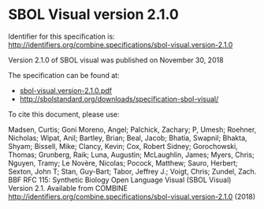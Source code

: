 # SBOL Visual version 2.1.0
Identifier for this specification is: http://identifiers.org/combine.specifications/sbol-visual.version-2.1.0

Version 2.1.0 of SBOL visual was published on November 30, 2018

The specification can be found at:

* [sbol-visual.version-2.1.0.pdf](./files/sbol-visual.version-2.1.0.pdf)
* http://sbolstandard.org/downloads/specification-sbol-visual/

To cite this document, please use:

Madsen, Curtis; Goni Moreno, Angel; Palchick, Zachary; P, Umesh; Roehner, Nicholas; Wipat, Anil; Bartley, Brian; Beal, Jacob; Bhatia, Swapnil; Bhakta, Shyam; Bissell, Mike; Clancy, Kevin; Cox, Robert Sidney; Gorochowski, Thomas; Grunberg, Raik; Luna, Augustin; McLaughlin, James; Myers, Chris; Nguyen, Tramy; Le Novère, Nicolas; Pocock, Matthew; Sauro, Herbert; Sexton, John T; Stan, Guy-Bart; Tabor, Jeffrey J.; Voigt, Chris; Zundel, Zach. BBF RFC 115: Synthetic Biology Open Language Visual (SBOL Visual) Version 2.1. Available from COMBINE http://identifiers.org/combine.specifications/sbol-visual.version-2.1.0 (2018)

